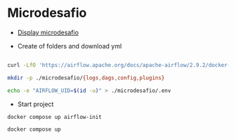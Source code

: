 # Microdesafio 
- [Display microdesafio](https://docs.google.com/presentation/d/1MeuLN6zSmRT1SL5nD9Uv-bsqVx9WcGynHhhgO5_8WBI/preview#slide=id.g1ea1e8f090f_0_0)

- Create of folders and download yml
```bash

curl -LfO 'https://airflow.apache.org/docs/apache-airflow/2.9.2/docker-compose.yaml'

mkdir -p ./microdesafio/{logs,dags,config,plugins}

echo -e "AIRFLOW_UID=$(id -u)" > ./microdesafio/.env

```

- Start project
```bash
docker compose up airflow-init
```
```bash
docker compose up
```
